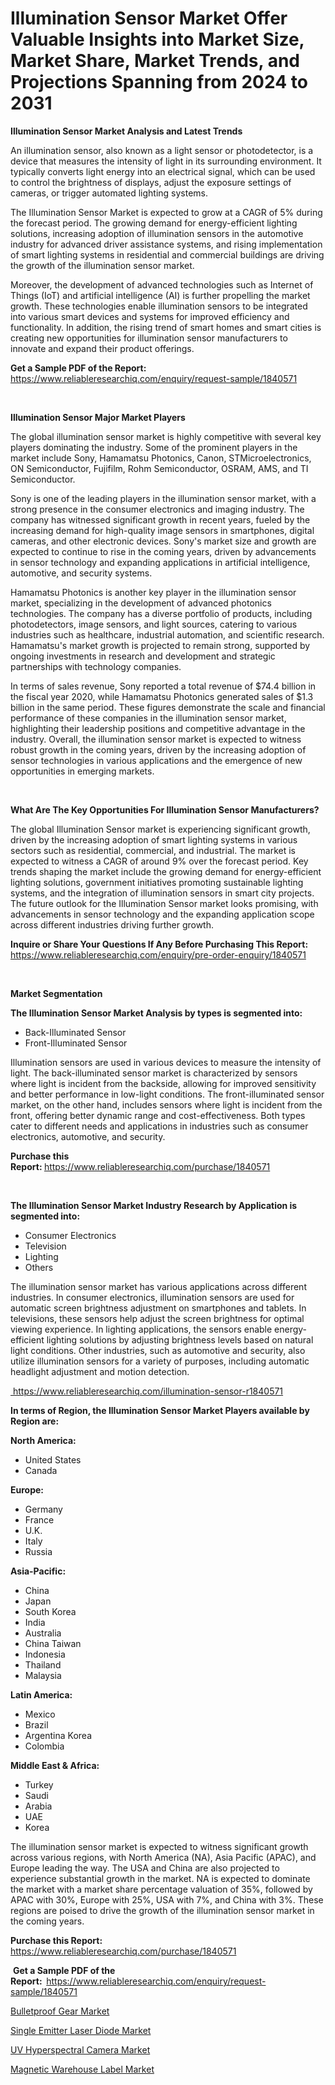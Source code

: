 <p><h1>Illumination Sensor Market Offer Valuable Insights into Market Size, Market Share, Market Trends, and Projections Spanning from 2024 to 2031</h1></p><p><strong>Illumination Sensor Market Analysis and Latest Trends</strong></p>
<p><p>An illumination sensor, also known as a light sensor or photodetector, is a device that measures the intensity of light in its surrounding environment. It typically converts light energy into an electrical signal, which can be used to control the brightness of displays, adjust the exposure settings of cameras, or trigger automated lighting systems.</p><p>The Illumination Sensor Market is expected to grow at a CAGR of 5% during the forecast period. The growing demand for energy-efficient lighting solutions, increasing adoption of illumination sensors in the automotive industry for advanced driver assistance systems, and rising implementation of smart lighting systems in residential and commercial buildings are driving the growth of the illumination sensor market.</p><p>Moreover, the development of advanced technologies such as Internet of Things (IoT) and artificial intelligence (AI) is further propelling the market growth. These technologies enable illumination sensors to be integrated into various smart devices and systems for improved efficiency and functionality. In addition, the rising trend of smart homes and smart cities is creating new opportunities for illumination sensor manufacturers to innovate and expand their product offerings.</p></p>
<p><strong>Get a Sample PDF of the Report:&nbsp;</strong> <a href="https://www.reliableresearchiq.com/enquiry/request-sample/1840571">https://www.reliableresearchiq.com/enquiry/request-sample/1840571</a></p>
<p>&nbsp;</p>
<p><strong>Illumination Sensor Major Market Players</strong></p>
<p><p>The global illumination sensor market is highly competitive with several key players dominating the industry. Some of the prominent players in the market include Sony, Hamamatsu Photonics, Canon, STMicroelectronics, ON Semiconductor, Fujifilm, Rohm Semiconductor, OSRAM, AMS, and TI Semiconductor.</p><p>Sony is one of the leading players in the illumination sensor market, with a strong presence in the consumer electronics and imaging industry. The company has witnessed significant growth in recent years, fueled by the increasing demand for high-quality image sensors in smartphones, digital cameras, and other electronic devices. Sony's market size and growth are expected to continue to rise in the coming years, driven by advancements in sensor technology and expanding applications in artificial intelligence, automotive, and security systems.</p><p>Hamamatsu Photonics is another key player in the illumination sensor market, specializing in the development of advanced photonics technologies. The company has a diverse portfolio of products, including photodetectors, image sensors, and light sources, catering to various industries such as healthcare, industrial automation, and scientific research. Hamamatsu's market growth is projected to remain strong, supported by ongoing investments in research and development and strategic partnerships with technology companies.</p><p>In terms of sales revenue, Sony reported a total revenue of $74.4 billion in the fiscal year 2020, while Hamamatsu Photonics generated sales of $1.3 billion in the same period. These figures demonstrate the scale and financial performance of these companies in the illumination sensor market, highlighting their leadership positions and competitive advantage in the industry. Overall, the illumination sensor market is expected to witness robust growth in the coming years, driven by the increasing adoption of sensor technologies in various applications and the emergence of new opportunities in emerging markets.</p></p>
<p>&nbsp;</p>
<p><strong>What Are The Key Opportunities For Illumination Sensor Manufacturers?</strong></p>
<p><p>The global Illumination Sensor market is experiencing significant growth, driven by the increasing adoption of smart lighting systems in various sectors such as residential, commercial, and industrial. The market is expected to witness a CAGR of around 9% over the forecast period. Key trends shaping the market include the growing demand for energy-efficient lighting solutions, government initiatives promoting sustainable lighting systems, and the integration of illumination sensors in smart city projects. The future outlook for the Illumination Sensor market looks promising, with advancements in sensor technology and the expanding application scope across different industries driving further growth.</p></p>
<p><strong>Inquire or Share Your Questions If Any Before Purchasing This Report:</strong> <a href="https://www.reliableresearchiq.com/enquiry/pre-order-enquiry/1840571">https://www.reliableresearchiq.com/enquiry/pre-order-enquiry/1840571</a></p>
<p>&nbsp;</p>
<p><strong>Market Segmentation</strong></p>
<p><strong>The Illumination Sensor Market Analysis by types is segmented into:</strong></p>
<p><ul><li>Back-Illuminated Sensor</li><li>Front-Illuminated Sensor</li></ul></p>
<p><p>Illumination sensors are used in various devices to measure the intensity of light. The back-illuminated sensor market is characterized by sensors where light is incident from the backside, allowing for improved sensitivity and better performance in low-light conditions. The front-illuminated sensor market, on the other hand, includes sensors where light is incident from the front, offering better dynamic range and cost-effectiveness. Both types cater to different needs and applications in industries such as consumer electronics, automotive, and security.</p></p>
<p><strong>Purchase this Report:&nbsp;</strong><a href="https://www.reliableresearchiq.com/purchase/1840571">https://www.reliableresearchiq.com/purchase/1840571</a></p>
<p>&nbsp;</p>
<p><strong>The Illumination Sensor Market Industry Research by Application is segmented into:</strong></p>
<p><ul><li>Consumer Electronics</li><li>Television</li><li>Lighting</li><li>Others</li></ul></p>
<p><p>The illumination sensor market has various applications across different industries. In consumer electronics, illumination sensors are used for automatic screen brightness adjustment on smartphones and tablets. In televisions, these sensors help adjust the screen brightness for optimal viewing experience. In lighting applications, the sensors enable energy-efficient lighting solutions by adjusting brightness levels based on natural light conditions. Other industries, such as automotive and security, also utilize illumination sensors for a variety of purposes, including automatic headlight adjustment and motion detection.</p></p>
<p><a href="https://www.reliableresearchiq.com/illumination-sensor-r1840571">&nbsp;https://www.reliableresearchiq.com/illumination-sensor-r1840571</a></p>
<p><strong>In terms of Region, the Illumination Sensor Market Players available by Region are:</strong></p>
<p>
    <p> <strong> North America: </strong>
        <ul>
            <li>United States</li>
            <li>Canada</li>
        </ul>
        </p> 
    <p> <strong> Europe: </strong>
        <ul>
            <li>Germany</li>
            <li>France</li>
            <li>U.K.</li>
            <li>Italy</li>
            <li>Russia</li>
        </ul>
        </p> 
    <p> <strong> Asia-Pacific: </strong>
        <ul>
            <li>China</li>
            <li>Japan</li>
            <li>South Korea</li>
            <li>India</li>
            <li>Australia</li>
            <li>China Taiwan</li>
            <li>Indonesia</li>
            <li>Thailand</li>
            <li>Malaysia</li>
        </ul>
        </p> 
    <p> <strong> Latin America: </strong>
        <ul>
            <li>Mexico</li>
            <li>Brazil</li>
            <li>Argentina Korea</li>
            <li>Colombia</li>
        </ul>
        </p> 
    <p> <strong> Middle East & Africa: </strong>
        <ul>
            <li>Turkey</li>
            <li>Saudi</li>
            <li>Arabia</li>
            <li>UAE</li>
            <li>Korea</li>
        </ul>
    </p>
    </p>
<p><p>The illumination sensor market is expected to witness significant growth across various regions, with North America (NA), Asia Pacific (APAC), and Europe leading the way. The USA and China are also projected to experience substantial growth in the market. NA is expected to dominate the market with a market share percentage valuation of 35%, followed by APAC with 30%, Europe with 25%, USA with 7%, and China with 3%. These regions are poised to drive the growth of the illumination sensor market in the coming years.</p></p>
<p><strong>Purchase this Report: </strong><a href="https://www.reliableresearchiq.com/purchase/1840571">https://www.reliableresearchiq.com/purchase/1840571</a></p>
<p>&nbsp;<strong>Get a Sample PDF of the Report:&nbsp;&nbsp;</strong><a href="https://www.reliableresearchiq.com/enquiry/request-sample/1840571">https://www.reliableresearchiq.com/enquiry/request-sample/1840571</a></p>
<p><strong></strong></p>
<p><p><a href="https://github.com/belaayi865/Market-Research-Report-List-1/blob/main/bulletproof-gear-market.md">Bulletproof Gear Market</a></p><p><a href="https://medium.com/@caraleeh23/single-emitter-laser-diode-market-a-global-and-regional-analysis-focus-on-region-country-level-bd421615639a">Single Emitter Laser Diode Market</a></p><p><a href="https://medium.com/@maria.hardacre7345/uv-hyperspectral-camera-market-a-global-and-regional-analysis-focus-on-region-country-level-808c7da22f22">UV Hyperspectral Camera Market</a></p><p><a href="https://github.com/ifhhndtz21/Market-Research-Report-List-1/blob/main/magnetic-warehouse-label-market.md">Magnetic Warehouse Label Market</a></p></p>